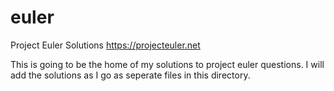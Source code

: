 # euler
Project Euler Solutions
https://projecteuler.net

This is going to be the home of my solutions to project euler questions. I will add the solutions as I go as seperate files in this directory.
